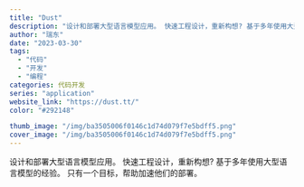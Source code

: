 ```yaml
---
title: "Dust"
description: "设计和部署大型语言模型应用。 快速工程设计，重新构想? 基于多年使用大型语言模型的经验。 只有一个目标，帮助加速他们的部"
author: "瑞东"
date: "2023-03-30"
tags:
  - "代码"
  - "开发"
  - "编程"
categories: 代码开发
series: "application"
website_link: "https://dust.tt/"
color: "#292148"

thumb_image: "/img/ba3505006f0146c1d74d079f7e5bdff5.png"
cover_image: "/img/ba3505006f0146c1d74d079f7e5bdff5.png"
---
```


设计和部署大型语言模型应用。 快速工程设计，重新构想? 基于多年使用大型语言模型的经验。 只有一个目标，帮助加速他们的部署。